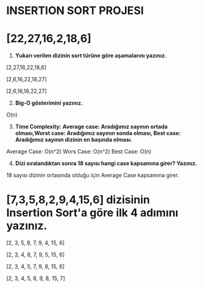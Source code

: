 # INSERTION SORT PROJESI

#  **[22,27,16,2,18,6]**

1. **Yukarı verilen dizinin sort türüne göre aşamalarını yazınız.**

[2,27,16,22,18,6]

[2,6,16,22,18,27]

[2,6,16,18,22,27]

2. **Big-O gösterimini yazınız.**

O(n)

3. **Time Complexity: Average case: Aradığımız sayının ortada olması,Worst case: Aradığımız sayının sonda olması, Best case: Aradığımız sayının dizinin en başında olması.**

Average Case: O(n^2) Wors Case: O(n^2) Best Case: O(n)

4. **Dizi sıralandıktan sonra 18 sayısı hangi case kapsamına girer? Yazınız.**

18 sayısı dizinin ortasında olduğu için Average Case kapsamına girer. 

# [7,3,5,8,2,9,4,15,6] dizisinin Insertion Sort'a göre ilk 4 adımını yazınız. #

[2, 3, 5, 8, 7, 9, 4, 15, 6]

[2, 3, 4, 8, 7, 9, 5, 15, 6]

[2, 3, 4, 5, 7, 9, 8, 15, 6]

[2, 3, 4, 5, 6, 9, 8, 15, 7]

